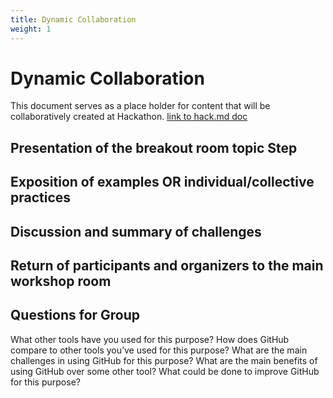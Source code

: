 ```yaml
---
title: Dynamic Collaboration 
weight: 1
---
```


# Dynamic Collaboration

This document serves as a place holder for content that will be collaboratively created at Hackathon. [link to hack.md doc]()

## Presentation of the breakout room topic Step 

## Exposition of examples OR individual/collective practices 

## Discussion and summary of challenges

## Return of participants and organizers to the main workshop room

## Questions for Group

What other tools have you used for this purpose?
How does GitHub compare to other tools you’ve used for this purpose?
What are the main challenges in using GitHub for this purpose?
What are the main benefits of using GitHub over some other tool?
What could be done to improve GitHub for this purpose?